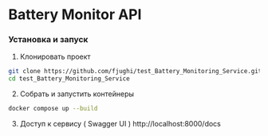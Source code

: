 # Battery Monitor API


### Установка и запуск
1. Клонировать проект
```bash
git clone https://github.com/fjughi/test_Battery_Monitoring_Service.git
cd test_Battery_Monitoring_Service
```
2. Собрать и запустить контейнеры
```bash
docker compose up --build 
```

3. Доступ к сервису ( Swagger UI )
http://localhost:8000/docs
